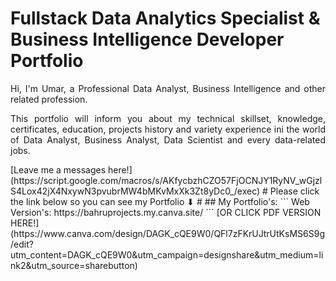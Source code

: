 # Fullstack Data Analytics Specialist & Business Intelligence Developer Portfolio

<p align="justify"> Hi, I'm Umar, a Professional Data Analyst, Business Intelligence and other related profession. </p>

<p align="justify"> This portfolio will inform you about my technical
skillset, knowledge, certificates, education, projects
history and variety experience ini the world of Data
Analyst, Business Analyst, Data Scientist and every
data-related jobs. </p>
[Leave me a messages here!](https://script.google.com/macros/s/AKfycbzhCZO57FjOCNJY1RyNV_wGjzlS4Lox42jX4NxywN3pvubrMW4bMKvMxXk3Zt8yDc0_/exec)
# Please click the link below so you can see my Portfolio ⬇
#
## My Portfolio's:
```
Web Version's: https://bahruprojects.my.canva.site/
```
[OR CLICK PDF VERSION HERE!](https://www.canva.com/design/DAGK_cQE9W0/QFl7zFKrUJtrUtKsMS6S9g/edit?utm_content=DAGK_cQE9W0&utm_campaign=designshare&utm_medium=link2&utm_source=sharebutton)
 


